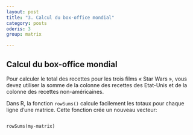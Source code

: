 ```yaml
---
layout: post
title: "3. Calcul du box-office mondial"
category: posts
oderis: 3
group: matrix

---
```

<script async src="https://www.googletagmanager.com/gtag/js?id=UA-15159522-6"></script>
<script>
  window.dataLayer = window.dataLayer || [];
  function gtag(){dataLayer.push(arguments);}
  gtag('js', new Date());

  gtag('config', 'UA-15159522-6');
</script>

<h2>Calcul du box-office mondial</h2>


Pour calculer le total des recettes pour les trois films « Star Wars »,  vous devez utiliser la somme de la colonne des recettes des Etat-Unis et de la colonne des recettes non-américaines.

Dans R, la fonction <code>rowSums()</code> calcule facilement les totaux pour chaque ligne d’une matrice. Cette fonction crée un nouveau vecteur:

<pre><code>
rowSums(my-matrix)
</code></pre>
